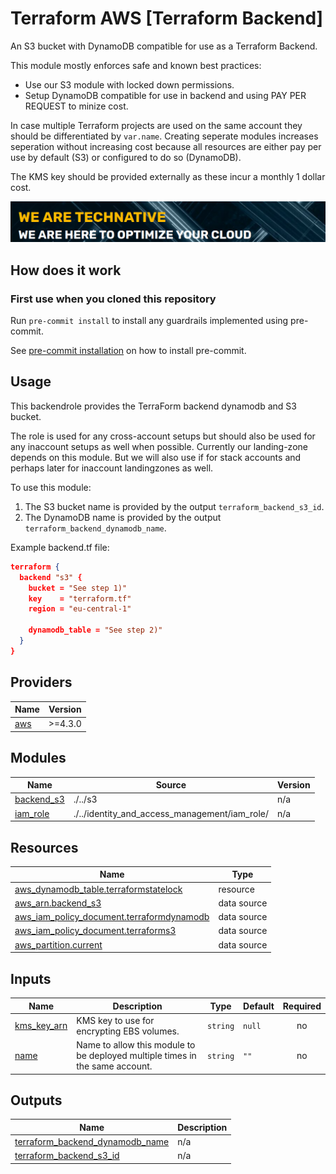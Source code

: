 # Terraform AWS [Terraform Backend]

An S3 bucket with DynamoDB compatible for use as a Terraform Backend.

This module mostly enforces safe and known best practices:
- Use our S3 module with locked down permissions.
- Setup DynamoDB compatible for use in backend and using PAY PER REQUEST to minize cost.

In case multiple Terraform projects are used on the same account they should be differentiated by `var.name`. Creating seperate modules increases seperation without increasing cost because all resources are either pay per use by default (S3) or configured to do so (DynamoDB).

The KMS key should be provided externally as these incur a monthly 1 dollar cost.

[![](we-are-technative.png)](https://www.technative.nl)

## How does it work

### First use when you cloned this repository

Run `pre-commit install` to install any guardrails implemented using pre-commit.

See [pre-commit installation](https://pre-commit.com/#install) on how to install pre-commit.

## Usage

This backendrole provides the TerraForm backend dynamodb and S3 bucket.

The role is used for any cross-account setups but should also be used for any inaccount setups as well when possible. Currently our landing-zone depends on this module. But we will also use if for stack accounts and perhaps later for inaccount landingzones as well.

To use this module:
1. The S3 bucket name is provided by the output `terraform_backend_s3_id`.
2. The DynamoDB name is provided by the output `terraform_backend_dynamodb_name`.

Example backend.tf file:

```json
terraform {
  backend "s3" {
    bucket = "See step 1)"
    key    = "terraform.tf"
    region = "eu-central-1"

    dynamodb_table = "See step 2)"
  }
}
```

<!-- BEGIN_TF_DOCS -->
## Providers

| Name | Version |
|------|---------|
| <a name="provider_aws"></a> [aws](#provider\_aws) | >=4.3.0 |

## Modules

| Name | Source | Version |
|------|--------|---------|
| <a name="module_backend_s3"></a> [backend\_s3](#module\_backend\_s3) | ./../s3 | n/a |
| <a name="module_iam_role"></a> [iam\_role](#module\_iam\_role) | ./../identity_and_access_management/iam_role/ | n/a |

## Resources

| Name | Type |
|------|------|
| [aws_dynamodb_table.terraformstatelock](https://registry.terraform.io/providers/hashicorp/aws/latest/docs/resources/dynamodb_table) | resource |
| [aws_arn.backend_s3](https://registry.terraform.io/providers/hashicorp/aws/latest/docs/data-sources/arn) | data source |
| [aws_iam_policy_document.terraformdynamodb](https://registry.terraform.io/providers/hashicorp/aws/latest/docs/data-sources/iam_policy_document) | data source |
| [aws_iam_policy_document.terraforms3](https://registry.terraform.io/providers/hashicorp/aws/latest/docs/data-sources/iam_policy_document) | data source |
| [aws_partition.current](https://registry.terraform.io/providers/hashicorp/aws/latest/docs/data-sources/partition) | data source |

## Inputs

| Name | Description | Type | Default | Required |
|------|-------------|------|---------|:--------:|
| <a name="input_kms_key_arn"></a> [kms\_key\_arn](#input\_kms\_key\_arn) | KMS key to use for encrypting EBS volumes. | `string` | `null` | no |
| <a name="input_name"></a> [name](#input\_name) | Name to allow this module to be deployed multiple times in the same account. | `string` | `""` | no |

## Outputs

| Name | Description |
|------|-------------|
| <a name="output_terraform_backend_dynamodb_name"></a> [terraform\_backend\_dynamodb\_name](#output\_terraform\_backend\_dynamodb\_name) | n/a |
| <a name="output_terraform_backend_s3_id"></a> [terraform\_backend\_s3\_id](#output\_terraform\_backend\_s3\_id) | n/a |
<!-- END_TF_DOCS -->
